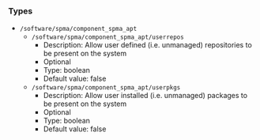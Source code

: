 
### Types

 - `/software/spma/component_spma_apt`
    - `/software/spma/component_spma_apt/userrepos`
        - Description:  Allow user defined (i.e. unmanaged) repositories to be present on the system
        - Optional
        - Type: boolean
        - Default value: false
    - `/software/spma/component_spma_apt/userpkgs`
        - Description:  Allow user installed (i.e. unmanaged) packages to be present on the system
        - Optional
        - Type: boolean
        - Default value: false
